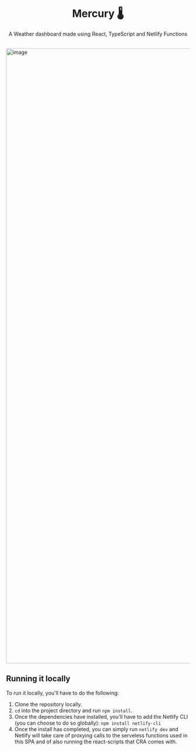 <h1 align="center">Mercury 🌡️</h1>
<p align="center">A Weather dashboard made using React, TypeScript and Netlify Functions</p>
<br />
<img width="1680" alt="image" src="https://user-images.githubusercontent.com/10394700/158938231-35d7e636-11b1-4e7b-9466-688c8545f40f.png">

## Running it locally

To run it locally, you'll have to do the following:

1. Clone the repository locally.
2. `cd` into the project directory and run `npm install`.
3. Once the dependencies have installed, you'll have to add the Netlify CLI (you can choose to do so globally): `npm install netlify-cli`
4. Once the install has completed, you can simply run `netlify dev` and Netlify will take care of proxying calls to the serveless functions used in this SPA and of also running the react-scripts that CRA comes with.
